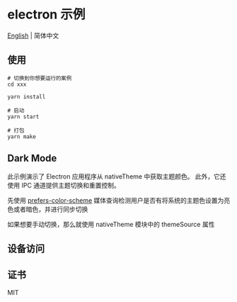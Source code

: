# electron 示例

[English](./README.md) | 简体中文

## 使用

```shell
# 切换到你想要运行的案例
cd xxx

yarn install

# 启动
yarn start

# 打包
yarn make
```

## Dark Mode

此示例演示了 Electron 应用程序从 nativeTheme 中获取主题颜色。 此外，它还使用 IPC 通道提供主题切换和重置控制。

先使用 [prefers-color-scheme](https://developer.mozilla.org/zh-CN/docs/Web/CSS/@media/prefers-color-scheme) 媒体查询检测用户是否有将系统的主题色设置为亮色或者暗色，并进行同步切换

如果想要手动切换，那么就使用 nativeTheme 模块中的 themeSource 属性

## 设备访问

## 证书

MIT
